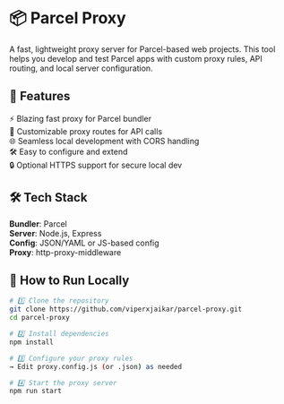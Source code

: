 # 📦 Parcel Proxy

A fast, lightweight proxy server for Parcel-based web projects. This tool helps you develop and test Parcel apps with custom proxy rules, API routing, and local server configuration.

## 🚀 Features
⚡ Blazing fast proxy for Parcel bundler  
🔀 Customizable proxy routes for API calls  
🌐 Seamless local development with CORS handling  
🛠️ Easy to configure and extend  
🔒 Optional HTTPS support for secure local dev  

## 🛠️ Tech Stack
**Bundler**: Parcel  
**Server**: Node.js, Express  
**Config**: JSON/YAML or JS-based config  
**Proxy**: http-proxy-middleware  

## 🧪 How to Run Locally

```bash
# 1️⃣ Clone the repository
git clone https://github.com/viperxjaikar/parcel-proxy.git
cd parcel-proxy

# 2️⃣ Install dependencies
npm install

# 3️⃣ Configure your proxy rules
→ Edit proxy.config.js (or .json) as needed

# 4️⃣ Start the proxy server
npm run start
